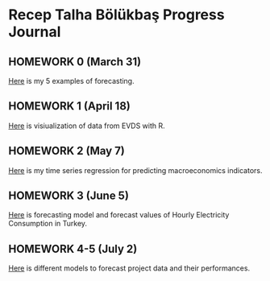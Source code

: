 
# Recep Talha Bölükbaş Progress Journal

## HOMEWORK 0 (March 31)

[Here](files/IE360_Spring21_Homework0.html) is my 5 examples of forecasting. 

## HOMEWORK 1 (April 18)

[Here](files/HW1.html) is visiualization of data from EVDS with R.

## HOMEWORK 2 (May 7)

[Here](files/HW2/HW2.html) is my time series regression for predicting macroeconomics indicators.

## HOMEWORK 3 (June 5)

[Here](files/HW3/HW3.html) is forecasting model and forecast values of Hourly Electricity Consumption in Turkey.

## HOMEWORK 4-5 (July 2)

[Here](files/HW4-5-Group14/HW4-5-Group14.html) is different models to forecast project data and their performances.